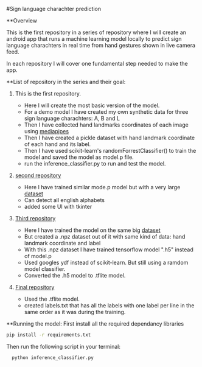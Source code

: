 #Sign language charachter prediction

**Overview

This is the first repository in a series of repository where I will create an android app that runs a machine learning model locally to predict sign language charachters in real time from hand gestures shown in live camera feed. 

In each repository I will cover one fundamental step needed to make the app.

**List of repository in the series and their goal:
1. This is the first repository.
   - Here I will create the most basic version of the model.
   - For a demo model I have created my own synthetic data for three sign language charachters: A, B and L
   - Then I have collected hand landmarks coordinates of each image using [mediapipes](https://ai.google.dev/edge/mediapipe/solutions/vision/hand_landmarker/python)
   - Then I have created a pickle dataset with hand landmark coordinate of each hand and its label.
   - Then I have used scikit-learn's randomForrestClassifier() to train the model and saved the model as model.p file.
   - run the inference_classifier.py to run and test the model.


2. [second repository](https://github.com/LordMahi19/ASL-detection)
   - Here I have trained similar mode.p model but with a very large [dataset](https://www.kaggle.com/datasets/debashishsau/aslamerican-sign-language-aplhabet-dataset/data)
   - Can detect all english alphabets
   - added some UI with tkinter
4. [Third repository](https://github.com/LordMahi19/ASL-detection-tensorflow-model)
   - Here I have trained the model on the same big [dataset](https://www.kaggle.com/datasets/debashishsau/aslamerican-sign-language-aplhabet-dataset/data)
   - But created a .npz dataset out of it with same kind of data: hand landmark coordinate and label
   - With this .npz dataset I have trained tensorflow model ".h5" instead of model.p
   - Used googles ydf instead of scikit-learn. But still using a ramdom model classifier.
   - Converted the .h5 model to .tflite model.
6. [Final repository](https://github.com/LordMahi19/ASL-detection-android)
   - Used the .tflite model.
   - created labels.txt that has all the labels with one label per line in the same order as it was during the training.

**Running the model:
First install all the required dependancy libraries
 ```bash
 pip install -r requirements.txt
 ```
Then run the following script in your terminal:
 ```bash
   python inference_classifier.py
   ```
